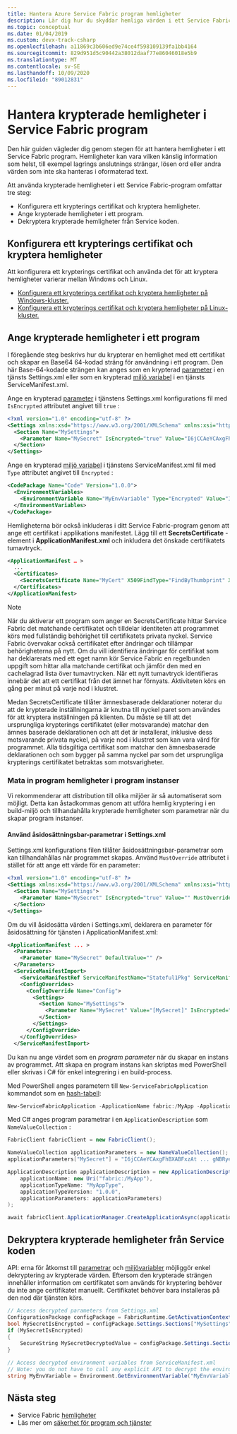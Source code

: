 ```yaml
---
title: Hantera Azure Service Fabric program hemligheter
description: Lär dig hur du skyddar hemliga värden i ett Service Fabric program (oberoende).
ms.topic: conceptual
ms.date: 01/04/2019
ms.custom: devx-track-csharp
ms.openlocfilehash: a11869c3b606ed9e74ce4f598109139fa1bb4164
ms.sourcegitcommit: 829d951d5c90442a38012daaf77e86046018e5b9
ms.translationtype: MT
ms.contentlocale: sv-SE
ms.lasthandoff: 10/09/2020
ms.locfileid: "89012831"
---
```

# <a name="manage-encrypted-secrets-in-service-fabric-applications"></a>Hantera krypterade hemligheter i Service Fabric program
Den här guiden vägleder dig genom stegen för att hantera hemligheter i ett Service Fabric program. Hemligheter kan vara vilken känslig information som helst, till exempel lagrings anslutnings strängar, lösen ord eller andra värden som inte ska hanteras i oformaterad text.

Att använda krypterade hemligheter i ett Service Fabric-program omfattar tre steg:
* Konfigurera ett krypterings certifikat och kryptera hemligheter.
* Ange krypterade hemligheter i ett program.
* Dekryptera krypterade hemligheter från Service koden.

## <a name="set-up-an-encryption-certificate-and-encrypt-secrets"></a>Konfigurera ett krypterings certifikat och kryptera hemligheter
Att konfigurera ett krypterings certifikat och använda det för att kryptera hemligheter varierar mellan Windows och Linux.
* [Konfigurera ett krypterings certifikat och kryptera hemligheter på Windows-kluster.][secret-management-windows-specific-link]
* [Konfigurera ett krypterings certifikat och kryptera hemligheter på Linux-kluster.][secret-management-linux-specific-link]

## <a name="specify-encrypted-secrets-in-an-application"></a>Ange krypterade hemligheter i ett program
I föregående steg beskrivs hur du krypterar en hemlighet med ett certifikat och skapar en Base64 64-kodad sträng för användning i ett program. Den här Base-64-kodade strängen kan anges som en krypterad [parameter][parameters-link] i en tjänsts Settings.xml eller som en krypterad [miljö variabel][environment-variables-link] i en tjänsts ServiceManifest.xml.

Ange en krypterad [parameter][parameters-link] i tjänstens Settings.xml konfigurations fil med `IsEncrypted` attributet angivet till `true` :

```xml
<?xml version="1.0" encoding="utf-8" ?>
<Settings xmlns:xsd="https://www.w3.org/2001/XMLSchema" xmlns:xsi="https://www.w3.org/2001/XMLSchema-instance" xmlns="http://schemas.microsoft.com/2011/01/fabric">
  <Section Name="MySettings">
    <Parameter Name="MySecret" IsEncrypted="true" Value="I6jCCAeYCAxgFhBXABFxzAt ... gNBRyeWFXl2VydmjZNwJIM=" />
  </Section>
</Settings>
```
Ange en krypterad [miljö variabel][environment-variables-link] i tjänstens ServiceManifest.xml fil med `Type` attributet angivet till `Encrypted` :
```xml
<CodePackage Name="Code" Version="1.0.0">
  <EnvironmentVariables>
    <EnvironmentVariable Name="MyEnvVariable" Type="Encrypted" Value="I6jCCAeYCAxgFhBXABFxzAt ... gNBRyeWFXl2VydmjZNwJIM=" />
  </EnvironmentVariables>
</CodePackage>
```

Hemligheterna bör också inkluderas i ditt Service Fabric-program genom att ange ett certifikat i applikations manifestet. Lägg till ett **SecretsCertificate** -element i **ApplicationManifest.xml** och inkludera det önskade certifikatets tumavtryck.

```xml
<ApplicationManifest … >
  ...
  <Certificates>
    <SecretsCertificate Name="MyCert" X509FindType="FindByThumbprint" X509FindValue="[YourCertThumbrint]"/>
  </Certificates>
</ApplicationManifest>
```
> [!NOTE]
> När du aktiverar ett program som anger en SecretsCertificate hittar Service Fabric det matchande certifikatet och tilldelar identiteten att programmet körs med fullständig behörighet till certifikatets privata nyckel. Service Fabric övervakar också certifikatet efter ändringar och tillämpar behörigheterna på nytt. Om du vill identifiera ändringar för certifikat som har deklarerats med ett eget namn kör Service Fabric en regelbunden uppgift som hittar alla matchande certifikat och jämför den med en cachelagrad lista över tumavtrycken. När ett nytt tumavtryck identifieras innebär det att ett certifikat från det ämnet har förnyats. Aktiviteten körs en gång per minut på varje nod i klustret.
>
> Medan SecretsCertificate tillåter ämnesbaserade deklarationer noterar du att de krypterade inställningarna är knutna till nyckel paret som användes för att kryptera inställningen på klienten. Du måste se till att det ursprungliga krypterings certifikatet (eller motsvarande) matchar den ämnes baserade deklarationen och att det är installerat, inklusive dess motsvarande privata nyckel, på varje nod i klustret som kan vara värd för programmet. Alla tidsgiltiga certifikat som matchar den ämnesbaserade deklarationen och som bygger på samma nyckel par som det ursprungliga krypterings certifikatet betraktas som motsvarigheter.
>

### <a name="inject-application-secrets-into-application-instances"></a>Mata in program hemligheter i program instanser
Vi rekommenderar att distribution till olika miljöer är så automatiserat som möjligt. Detta kan åstadkommas genom att utföra hemlig kryptering i en build-miljö och tillhandahålla krypterade hemligheter som parametrar när du skapar program instanser.

#### <a name="use-overridable-parameters-in-settingsxml"></a>Använd åsidosättningsbar-parametrar i Settings.xml
Settings.xml konfigurations filen tillåter åsidosättningsbar-parametrar som kan tillhandahållas när programmet skapas. Använd `MustOverride` attributet i stället för att ange ett värde för en parameter:

```xml
<?xml version="1.0" encoding="utf-8" ?>
<Settings xmlns:xsd="https://www.w3.org/2001/XMLSchema" xmlns:xsi="https://www.w3.org/2001/XMLSchema-instance" xmlns="http://schemas.microsoft.com/2011/01/fabric">
  <Section Name="MySettings">
    <Parameter Name="MySecret" IsEncrypted="true" Value="" MustOverride="true" />
  </Section>
</Settings>
```

Om du vill åsidosätta värden i Settings.xml, deklarera en parameter för åsidosättning för tjänsten i ApplicationManifest.xml:

```xml
<ApplicationManifest ... >
  <Parameters>
    <Parameter Name="MySecret" DefaultValue="" />
  </Parameters>
  <ServiceManifestImport>
    <ServiceManifestRef ServiceManifestName="Stateful1Pkg" ServiceManifestVersion="1.0.0" />
    <ConfigOverrides>
      <ConfigOverride Name="Config">
        <Settings>
          <Section Name="MySettings">
            <Parameter Name="MySecret" Value="[MySecret]" IsEncrypted="true" />
          </Section>
        </Settings>
      </ConfigOverride>
    </ConfigOverrides>
  </ServiceManifestImport>
 ```

Du kan nu ange värdet som en *program parameter* när du skapar en instans av programmet. Att skapa en program instans kan skriptas med PowerShell eller skrivas i C# för enkel integrering i en build-process.

Med PowerShell anges parametern till `New-ServiceFabricApplication` kommandot som en [hash-tabell](/previous-versions/windows/it-pro/windows-powershell-1.0/ee692803(v=technet.10)):

```powershell
New-ServiceFabricApplication -ApplicationName fabric:/MyApp -ApplicationTypeName MyAppType -ApplicationTypeVersion 1.0.0 -ApplicationParameter @{"MySecret" = "I6jCCAeYCAxgFhBXABFxzAt ... gNBRyeWFXl2VydmjZNwJIM="}
```

Med C# anges program parametrar i en `ApplicationDescription` som `NameValueCollection` :

```csharp
FabricClient fabricClient = new FabricClient();

NameValueCollection applicationParameters = new NameValueCollection();
applicationParameters["MySecret"] = "I6jCCAeYCAxgFhBXABFxzAt ... gNBRyeWFXl2VydmjZNwJIM=";

ApplicationDescription applicationDescription = new ApplicationDescription(
    applicationName: new Uri("fabric:/MyApp"),
    applicationTypeName: "MyAppType",
    applicationTypeVersion: "1.0.0",
    applicationParameters: applicationParameters)
);

await fabricClient.ApplicationManager.CreateApplicationAsync(applicationDescription);
```

## <a name="decrypt-encrypted-secrets-from-service-code"></a>Dekryptera krypterade hemligheter från Service koden
API: erna för åtkomst till [parametrar][parameters-link] och [miljövariabler][environment-variables-link] möjliggör enkel dekryptering av krypterade värden. Eftersom den krypterade strängen innehåller information om certifikatet som används för kryptering behöver du inte ange certifikatet manuellt. Certifikatet behöver bara installeras på den nod där tjänsten körs.

```csharp
// Access decrypted parameters from Settings.xml
ConfigurationPackage configPackage = FabricRuntime.GetActivationContext().GetConfigurationPackageObject("Config");
bool MySecretIsEncrypted = configPackage.Settings.Sections["MySettings"].Parameters["MySecret"].IsEncrypted;
if (MySecretIsEncrypted)
{
    SecureString MySecretDecryptedValue = configPackage.Settings.Sections["MySettings"].Parameters["MySecret"].DecryptValue();
}

// Access decrypted environment variables from ServiceManifest.xml
// Note: you do not have to call any explicit API to decrypt the environment variable.
string MyEnvVariable = Environment.GetEnvironmentVariable("MyEnvVariable");
```

## <a name="next-steps"></a>Nästa steg
* Service Fabric [hemligheter](service-fabric-application-secret-store.md) 
* Läs mer om [säkerhet för program och tjänster](service-fabric-application-and-service-security.md)

<!-- Links -->
[parameters-link]:service-fabric-how-to-parameterize-configuration-files.md
[environment-variables-link]: service-fabric-how-to-specify-environment-variables.md
[secret-management-windows-specific-link]: service-fabric-application-secret-management-windows.md
[secret-management-linux-specific-link]: service-fabric-application-secret-management-linux.md
[service fabric secrets store]: service-fabric-application-secret-store.md
